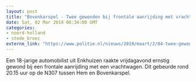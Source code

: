```yaml
---
layout: post
title: "Bovenkarspel - Twee gewonden bij frontale aanrijding met vrachtauto"
date: Sat, 02 Mar 2019 08:34:00 GMT
categories: 
- noord-holland 
- stede_broec 
externe_link: "https://www.politie.nl/nieuws/2019/maart/2/04-twee-gewonden-bij-frontale-aanrijding-met-vrachtauto.html"
---
```


Een 18-jarige automobilist uit Enkhuizen raakte vrijdagavond ernstig gewond bij een frontale aanrijding met een vrachtwagen. Dit gebeurde rond 20.15 uur op de N307 tussen Hem en Bovenkarspel.
